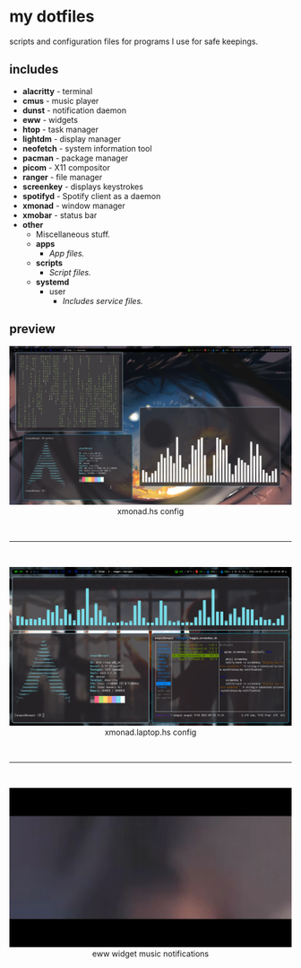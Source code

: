 # my dotfiles
 scripts and configuration files for programs I use for safe keepings.

## includes

- **alacritty** - terminal
- **cmus** - music player
- **dunst** - notification daemon
- **eww** - widgets
- **htop** - task manager
- **lightdm** - display manager 
- **neofetch** - system information tool
- **pacman** - package manager
- **picom** - X11 compositor
- **ranger** - file manager 
- **screenkey** - displays keystrokes
- **spotifyd** - Spotify client as a daemon
- **xmonad** - window manager
- **xmobar** - status bar
- **other**
    - Miscellaneous stuff.
    - **apps**
        - *App files.*
    - **scripts** 
        - *Script files.*
    - **systemd**
        - user
            - *Includes service files.*

## preview

<p align="center">
   <img src="2022-10-09_08-32.png" title="xmonad config" alt="xmonad pc pic">
   <br>
   xmonad.hs config
</p>

<br>
<hr>
<br>

<p align="center">
   <img src="2022-10-09_07-30.png" title="xmonad laptop config" alt="xmonad laptop pic">
   <br>
   xmonad.laptop.hs config
</p>

<br>
<hr>
<br>

<p align="center">
   <img src="eww.gif" title="eww music notifications" alt="eww music notifs pic">
   <br>
   eww widget music notifications
</p>
